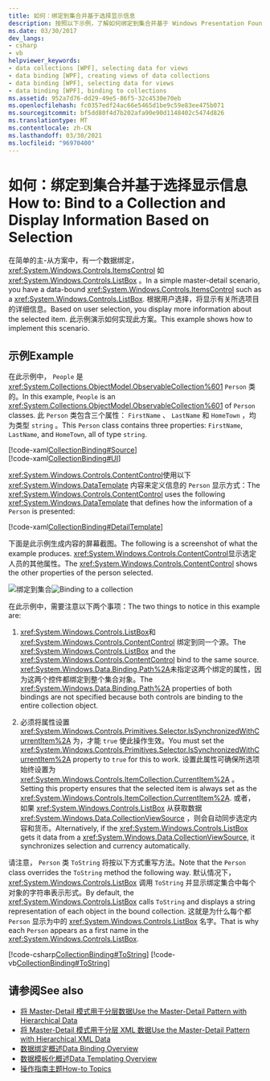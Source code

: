 ```yaml
---
title: 如何：绑定到集合并基于选择显示信息
description: 按照以下示例，了解如何绑定到集合并基于 Windows Presentation Foundation (WPF) 中的选定内容显示信息。
ms.date: 03/30/2017
dev_langs:
- csharp
- vb
helpviewer_keywords:
- data collections [WPF], selecting data for views
- data binding [WPF], creating views of data collections
- data binding [WPF], selecting data for views
- data binding [WPF], binding to collections
ms.assetid: 952a7d76-dd29-49e5-86f5-32c4530e70eb
ms.openlocfilehash: fc0357edf24ac66e5465d1be9c59e83ee475b071
ms.sourcegitcommit: bf5dd80f4d7b202afa90e90d1148402c5474d826
ms.translationtype: MT
ms.contentlocale: zh-CN
ms.lasthandoff: 03/30/2021
ms.locfileid: "96970400"
---
```

# <a name="how-to-bind-to-a-collection-and-display-information-based-on-selection"></a><span data-ttu-id="c5f5c-103">如何：绑定到集合并基于选择显示信息</span><span class="sxs-lookup"><span data-stu-id="c5f5c-103">How to: Bind to a Collection and Display Information Based on Selection</span></span>
<span data-ttu-id="c5f5c-104">在简单的主-从方案中，有一个数据绑定， <xref:System.Windows.Controls.ItemsControl> 如 <xref:System.Windows.Controls.ListBox> 。</span><span class="sxs-lookup"><span data-stu-id="c5f5c-104">In a simple master-detail scenario, you have a data-bound <xref:System.Windows.Controls.ItemsControl> such as a <xref:System.Windows.Controls.ListBox>.</span></span> <span data-ttu-id="c5f5c-105">根据用户选择，将显示有关所选项目的详细信息。</span><span class="sxs-lookup"><span data-stu-id="c5f5c-105">Based on user selection, you display more information about the selected item.</span></span> <span data-ttu-id="c5f5c-106">此示例演示如何实现此方案。</span><span class="sxs-lookup"><span data-stu-id="c5f5c-106">This example shows how to implement this scenario.</span></span>  
  
## <a name="example"></a><span data-ttu-id="c5f5c-107">示例</span><span class="sxs-lookup"><span data-stu-id="c5f5c-107">Example</span></span>  
 <span data-ttu-id="c5f5c-108">在此示例中， `People` 是 <xref:System.Collections.ObjectModel.ObservableCollection%601> `Person` 类的。</span><span class="sxs-lookup"><span data-stu-id="c5f5c-108">In this example, `People` is an <xref:System.Collections.ObjectModel.ObservableCollection%601> of `Person` classes.</span></span> <span data-ttu-id="c5f5c-109">此 `Person` 类包含三个属性： `FirstName` 、 `LastName` 和 `HomeTown` ，均为类型 `string` 。</span><span class="sxs-lookup"><span data-stu-id="c5f5c-109">This `Person` class contains three properties: `FirstName`, `LastName`, and `HomeTown`, all of type `string`.</span></span>  
  
 [!code-xaml[CollectionBinding#Source](~/samples/snippets/csharp/VS_Snippets_Wpf/CollectionBinding/CSharp/Window1.xaml#source)]  
[!code-xaml[CollectionBinding#UI](~/samples/snippets/csharp/VS_Snippets_Wpf/CollectionBinding/CSharp/Window1.xaml#ui)]  
  
 <span data-ttu-id="c5f5c-110"><xref:System.Windows.Controls.ContentControl>使用以下 <xref:System.Windows.DataTemplate> 内容来定义信息的 `Person` 显示方式：</span><span class="sxs-lookup"><span data-stu-id="c5f5c-110">The <xref:System.Windows.Controls.ContentControl> uses the following <xref:System.Windows.DataTemplate> that defines how the information of a `Person` is presented:</span></span>  
  
 [!code-xaml[CollectionBinding#DetailTemplate](~/samples/snippets/csharp/VS_Snippets_Wpf/CollectionBinding/CSharp/Window1.xaml#detailtemplate)]  
  
 <span data-ttu-id="c5f5c-111">下面是此示例生成内容的屏幕截图。</span><span class="sxs-lookup"><span data-stu-id="c5f5c-111">The following is a screenshot of what the example produces.</span></span> <span data-ttu-id="c5f5c-112"><xref:System.Windows.Controls.ContentControl>显示选定人员的其他属性。</span><span class="sxs-lookup"><span data-stu-id="c5f5c-112">The <xref:System.Windows.Controls.ContentControl> shows the other properties of the person selected.</span></span>  
  
 <span data-ttu-id="c5f5c-113">![绑定到集合](./media/databinding-collectionbindingsample.png "DataBinding_CollectionBindingSample")</span><span class="sxs-lookup"><span data-stu-id="c5f5c-113">![Binding to a collection](./media/databinding-collectionbindingsample.png "DataBinding_CollectionBindingSample")</span></span>  
  
 <span data-ttu-id="c5f5c-114">在此示例中，需要注意以下两个事项：</span><span class="sxs-lookup"><span data-stu-id="c5f5c-114">The two things to notice in this example are:</span></span>  
  
1. <span data-ttu-id="c5f5c-115"><xref:System.Windows.Controls.ListBox>和 <xref:System.Windows.Controls.ContentControl> 绑定到同一个源。</span><span class="sxs-lookup"><span data-stu-id="c5f5c-115">The <xref:System.Windows.Controls.ListBox> and the <xref:System.Windows.Controls.ContentControl> bind to the same source.</span></span> <span data-ttu-id="c5f5c-116"><xref:System.Windows.Data.Binding.Path%2A>未指定这两个绑定的属性，因为这两个控件都绑定到整个集合对象。</span><span class="sxs-lookup"><span data-stu-id="c5f5c-116">The <xref:System.Windows.Data.Binding.Path%2A> properties of both bindings are not specified because both controls are binding to the entire collection object.</span></span>  
  
2. <span data-ttu-id="c5f5c-117">必须将属性设置 <xref:System.Windows.Controls.Primitives.Selector.IsSynchronizedWithCurrentItem%2A> 为，才能 `true` 使此操作生效。</span><span class="sxs-lookup"><span data-stu-id="c5f5c-117">You must set the <xref:System.Windows.Controls.Primitives.Selector.IsSynchronizedWithCurrentItem%2A> property to `true` for this to work.</span></span> <span data-ttu-id="c5f5c-118">设置此属性可确保所选项始终设置为 <xref:System.Windows.Controls.ItemCollection.CurrentItem%2A> 。</span><span class="sxs-lookup"><span data-stu-id="c5f5c-118">Setting this property ensures that the selected item is always set as the <xref:System.Windows.Controls.ItemCollection.CurrentItem%2A>.</span></span> <span data-ttu-id="c5f5c-119">或者，如果 <xref:System.Windows.Controls.ListBox> 从获取数据 <xref:System.Windows.Data.CollectionViewSource> ，则会自动同步选定内容和货币。</span><span class="sxs-lookup"><span data-stu-id="c5f5c-119">Alternatively, if the <xref:System.Windows.Controls.ListBox> gets it data from a <xref:System.Windows.Data.CollectionViewSource>, it synchronizes selection and currency automatically.</span></span>  
  
 <span data-ttu-id="c5f5c-120">请注意， `Person` 类 `ToString` 将按以下方式重写方法。</span><span class="sxs-lookup"><span data-stu-id="c5f5c-120">Note that the `Person` class overrides the `ToString` method the following way.</span></span> <span data-ttu-id="c5f5c-121">默认情况下， <xref:System.Windows.Controls.ListBox> 调用 `ToString` 并显示绑定集合中每个对象的字符串表示形式。</span><span class="sxs-lookup"><span data-stu-id="c5f5c-121">By default, the <xref:System.Windows.Controls.ListBox> calls `ToString` and displays a string representation of each object in the bound collection.</span></span> <span data-ttu-id="c5f5c-122">这就是为什么每个都 `Person` 显示为中的 <xref:System.Windows.Controls.ListBox> 名字。</span><span class="sxs-lookup"><span data-stu-id="c5f5c-122">That is why each `Person` appears as a first name in the <xref:System.Windows.Controls.ListBox>.</span></span>  
  
 [!code-csharp[CollectionBinding#ToString](~/samples/snippets/csharp/VS_Snippets_Wpf/CollectionBinding/CSharp/Data.cs#tostring)]
 [!code-vb[CollectionBinding#ToString](~/samples/snippets/visualbasic/VS_Snippets_Wpf/CollectionBinding/VisualBasic/Person.vb#tostring)]  
  
## <a name="see-also"></a><span data-ttu-id="c5f5c-123">请参阅</span><span class="sxs-lookup"><span data-stu-id="c5f5c-123">See also</span></span>

- [<span data-ttu-id="c5f5c-124">将 Master-Detail 模式用于分层数据</span><span class="sxs-lookup"><span data-stu-id="c5f5c-124">Use the Master-Detail Pattern with Hierarchical Data</span></span>](how-to-use-the-master-detail-pattern-with-hierarchical-data.md)
- [<span data-ttu-id="c5f5c-125">将 Master-Detail 模式用于分层 XML 数据</span><span class="sxs-lookup"><span data-stu-id="c5f5c-125">Use the Master-Detail Pattern with Hierarchical XML Data</span></span>](how-to-use-the-master-detail-pattern-with-hierarchical-xml-data.md)
- [<span data-ttu-id="c5f5c-126">数据绑定概述</span><span class="sxs-lookup"><span data-stu-id="c5f5c-126">Data Binding Overview</span></span>](/dotnet/desktop-wpf/data/data-binding-overview)
- [<span data-ttu-id="c5f5c-127">数据模板化概述</span><span class="sxs-lookup"><span data-stu-id="c5f5c-127">Data Templating Overview</span></span>](data-templating-overview.md)
- [<span data-ttu-id="c5f5c-128">操作指南主题</span><span class="sxs-lookup"><span data-stu-id="c5f5c-128">How-to Topics</span></span>](data-binding-how-to-topics.md)

